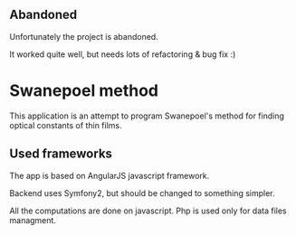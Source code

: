 ## Abandoned
Unfortunately the project is abandoned.

It worked quite well, but needs lots of refactoring & bug fix :)

Swanepoel method
=================
This application is an attempt to program Swanepoel's method for finding optical constants of thin films.

Used frameworks
---------------
The app is based on AngularJS javascript framework.

Backend uses Symfony2, but should be changed to something simpler.

All the computations are done on javascript. Php is used only for data files managment.
